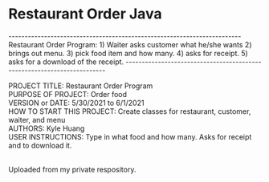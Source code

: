 <h1>Restaurant Order Java</h1>
------------------------------------------------------------------------
Restaurant Order Program:
1) Waiter asks customer what he/she wants
2) brings out menu.
3) pick food item and how many.
4) asks for receipt.
5) asks for a download of the receipt.
------------------------------------------------------------------------

PROJECT TITLE: Restaurant Order Program<br>
PURPOSE OF PROJECT: Order food<br>
VERSION or DATE: 5/30/2021 to 6/1/2021<br>
HOW TO START THIS PROJECT: Create classes for restaurant, customer, waiter, and menu<br>
AUTHORS: Kyle Huang<br>
USER INSTRUCTIONS: Type in what food and how many. Asks for receipt and to download it.<br><br>

Uploaded from my private respository.
